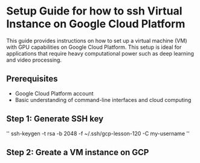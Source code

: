 # Setup Guide for how to ssh Virtual Instance on Google Cloud Platform

This guide provides instructions on how to set up a virtual machine (VM) with GPU capabilities on Google Cloud Platform. This setup is ideal for applications that require heavy computational power such as deep learning and video processing.

## Prerequisites

- Google Cloud Platform account
- Basic understanding of command-line interfaces and cloud computing

## Step 1: Generate SSH key

''
ssh-keygen -t rsa -b 2048 -f ~/.ssh/gcp-lesson-120 -C my-username
''

## Step 2: Greate a VM instance on GCP 





